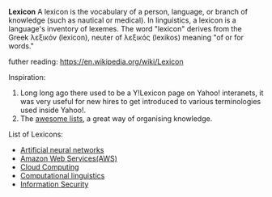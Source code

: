 **Lexicon**
A lexicon is the vocabulary of a person, language, or branch of knowledge (such as nautical or medical). In linguistics, a lexicon is a language's inventory of lexemes. The word "lexicon" derives from the Greek λεξικόν (lexicon), neuter of λεξικός (lexikos) meaning "of or for words."

futher reading:
<https://en.wikipedia.org/wiki/Lexicon>


Inspiration:

 1. Long long ago there used to be a Y!Lexicon page on Yahoo! interanets, it was very useful for new hires to get introduced to various terminologies used inside Yahoo!.
 2. The [awesome lists](https://github.com/sindresorhus/awesome), a great way of organising knowledge.


List of Lexicons:

 * [Artificial neural networks](lexicon-artificial-neural-networks/)
 * [Amazon Web Services(AWS)](lexicon-aws/)
 * [Cloud Computing](lexicon-cloud-computing/)
 * [Computational linguistics](lexicon-computational-linguistics/)
 * [Information Security](lexicon-information-security/)
